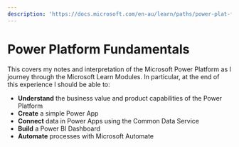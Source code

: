 ```yaml
---
description: 'https://docs.microsoft.com/en-au/learn/paths/power-plat-fundamentals/'
---
```


# Power Platform Fundamentals

This covers my notes and interpretation of the Microsoft Power Platform as I journey through the Microsoft Learn Modules. In particular, at the end of this experience I should be able to:

* **Understand** the business value and product capabilities of the Power Platform
* **Create** a simple Power App
* **Connect** data in Power Apps using the Common Data Service
* **Build** a Power BI Dashboard
* **Automate** processes with Microsoft Automate

